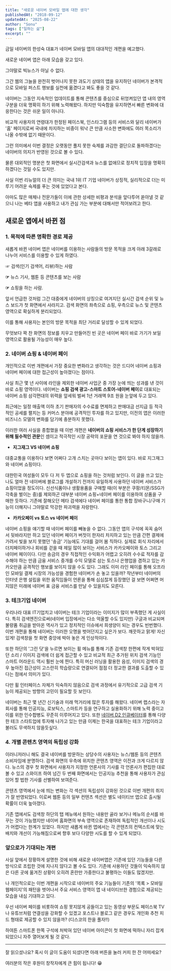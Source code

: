 ```yaml
---
title: "새로운 네이버 모바일 앱에 대한 생각"
publishedAt: "2018-09-12"
updatedAt: "2025-08-22"
author: "Sonu"
tags: ["일하는 삶"]
excerpt: ""
---
```



금일 네이버의 한성숙 대표가 네이버 모바일 앱의 대대적인 개편을 예고했다.


새로운 네이버 앱은 아래 모습을 갖고 있다.





그야말로 빅뉴스가 아닐 수 없다.


그간 웹의 그늘을 완전히 벗어나지 못한 과도기 상태의 앱을 유지하던 네이버가 본격적으로 모바일 퍼스트 행보를 실천에 옮겼다고 봐도 좋을 것 같다.


네이버는 그동안 지속적인 업데이트를 통해 콘텐츠를 중심으로 뒤엉켜있던 앱 내의 영역 구분을 더욱 명확히 하기 위해 노력해왔다. 하지만 익숙함을 유지하면서 빠른 변화에 대응한다는 것은 쉬운 일이 아니다.


비교적 사용자의 연령대가 한정된 페이스북, 인스타그램 등의 서비스와 달리 네이버가 '홈' 페이지로써 국내에 차지하는 비중이 워낙 큰 만큼 사소한 변화에도 여러 목소리가 나올 수밖에 없기 때문이다.


그런 의미에서 이번 결정은 오랫동안 풀지 못한 숙제를 과감한 결단으로 돌파하겠다는 네이버의 의지가 반영된 것으로 볼 수 있다.


물론 대외적인 명분은 첫 화면에서 실시간검색과 뉴스를 없애므로 정치적 입장을 명확히 하겠다는 것일 수도 있지만.


사실 이번 리뉴얼의 더 큰 의미는 국내 1위 IT 기업 네이버가 상징적, 실리적으로 더는 미루기 어려운 숙제를 푸는 것에 있었다고 본다.


아마도 많은 매체나 전문가들이 이에 관한 상세한 비평과 분석을 앞다투어 쏟아낼 것 같으니 나는 베타 앱을 사용하고 내가 관심 가는 부분에 대해서만 적어보려고 한다.


## 새로운 앱에서 바뀐 점





### 1. 목적에 따른 명확한 경로 제공


새롭게 바뀐 네이버 앱은 네이버를 이용하는 사람들의 방문 목적을 크게 아래 3갈래로 나누어 서비스를 이용할 수 있게 하였다.


☞ 검색(인기 검색어, 리뷰)하는 사람


**☞** 뉴스 기사, 웹툰 등 콘텐츠를 보는 사람


**☞** 쇼핑을 하는 사람.


앞서 언급한 것처럼 그간 대중에게 네이버의 상징으로 여겨지던 실시간 검색 순위 및 뉴스 보드가 첫 화면에서 사라지고. 검색 화면의 좌측으로 쇼핑, 우측으로 뉴스 및 콘텐츠 영역으로 확실하게 분리되었다.


이를 통해 사용자는 본인의 방문 목적을 최단 거리로 달성할 수 있게 되었다.


무엇보다 꽉 찬 화면의 정보를 치우고 만들어진 빈 곳은 네이버 페이 바로 가기가 보일 영역으로 활용될 가능성이 매우 높다.


### 2. 네이버 쇼핑 & 네이버 페이


개인적으로 이번 개편에서 가장 중요한 변화라고 생각하는 것은 드디어 네이버 쇼핑과 네이버 페이에 대한 접근성이 높아졌다는 점이다.


사실 최근 몇 년 사이에 라인을 제외한 네이버 사업군 중 가장 눈에 띄는 성과를 낸 것이 바로 쇼핑 영역이다. 네이버는 **쇼핑 검색 광고-스마트 스토어-네이버 페이**로 대표되는 네이버 쇼핑 삼각편대의 위력을 앞세워 벌써 1년 거래액 9조 원을 눈앞에 두고 있다.


최근에는 일정 매출액 이하 초기 판매자의 수수료를 면제하고 판매대금 선지급 등 적극적인 공세를 펼치는 등 커머스 분야에 공격적인 투자를 하고 있지만, 이전의 앱은 이러한 비즈니스 모델의 변화를 담기에 충분하지 못했다.


이러한 여러 사실을 종합했을 때 이번 개편은 **네이버의 쇼핑 서비스가 한 단계 성장하기 위해 필수적인 관문**인 셈이고 적극적인 시장 공략의 포문을 연 것으로 봐야 하지 않을까.

- **지그재그 VS 네이버 쇼핑**

 대중교통을 이용하다 보면 어쩌다 고개 스치는 곳마다 보이는 앱이 있다. 바로 지그재그와 네이버 쇼핑이다.


 대한민국 여성들이 모두 다 저 두 앱으로 쇼핑을 하는 것처럼 보인다. 이 글을 쓰고 있는 나도 얼마 전 네이버에 블로그를 개설하기 전까지 유일하게 사용하던 네이버 서비스가 쇼핑이었을 정도이다. 신선식품이나 생활용품을 구매할 때(이 부분은 쿠팡/티몬/SSG가 각축을 벌이는 중)를 제외하곤 대부분 네이버 쇼핑+네이버 페이를 이용하여 상품을 구매한 듯하다. 기존에 잘해오던 메타 검색에다 네이버 페이를 통한 통합 장바구니/구매 기능이 더해지니 그야말로 막강한 파괴력을 자랑한다.

- **카카오페이 vs 토스 vs 네이버 페이**

 네이버 쇼핑을 얘기할 때 네이버 페이를 빼놓을 수 없다. 그동안 앱의 구석에 꼭꼭 숨어서 뒷바라지만 하고 있던 네이버 페이가 버젓이 한자리 차지하고 있는 만큼 간편 결제에 가려서 빛을 보지 못했던 '송금' 기능에도 기대를 걸어 봄 직하다. 실제로 회식 자리에서 더치페이하거나 회비를 걷을 때 제일 많이 보이는 서비스가 카카오페이와 토스 그리고 네이버 페이이다. 다만 송금의 경우 직접적인 수익화가 어렵고 오히려 수수료 적자를 감수해야 하는 만큼 금융 서비스 중개를 수익 모델로 삼는 토스나 은행업을 겸하고 있는 카카오만큼 공격적인 행보를 보이지 않을 수도 있다. 그래도 이미 라인 페이를 통해 오프라인 모바일 결제 시장의 가능성을 경험한 네이버가 손 놓고 있을까? 작년부터 네이버의 인터넷 은행 설립을 위한 움직임들이 언론을 통해 심심찮게 등장했던 걸 보면 어쩌면 머지않은 미래에 네이버 표 금융 서비스를 만날 수 있을지도 모른다.


### 3. 테크기업 네이버





우리나라 대표 IT기업치고 네이버는 테크 기업이라는 이미지가 많이 부족했던 게 사실이다. 특히 검색엔진으로써(네이버 입장에서는 다소 억울할 수도 있지만) 구글과 비교되며 불량품 취급을 받아온 역사가 있고 정치적인 이슈에서 희생양이 되는 경우도 빈번했다. 이번 개편을 통해 네이버는 이러한 오명을 벗어던지고 싶은가 보다. 깨끗하고 맑게! 자신 있게! 검색창을 첫 화면 중앙에 박아 놓은 게 인상적이다.


또한 하단의 '그린 닷'을 누르면 보이는 휠 메뉴를 통해 기존 검색창 한편에 작게 박혀있던 소리 / 이미지 검색에 더 쉽게 접근할 수 있고 비교적 최근 추가된 위치 검색 기능인 스마트 어라운드 역시 훨씬 눈에 띈다. 특히 머신 러닝을 활용한 음성, 이미지 검색의 경우 높아진 접근성이 고스란히 학습량으로 연결되어 점점 더 정교한 결과를 도출할 수 있다는 점에서 의미가 있다.


다만 휠 인터페이스 자체가 익숙하지 않음으로 검색 과정에서 유기적으로 고급 검색 기능이 제공되는 방향의 고민이 필요할 듯 보인다.


네이버는 최근 몇 년간 신기술과 미래 먹거리에 많은 투자를 해왔다. 네이버 랩스라는 자회사를 통해 인공지능, 로보틱스, 스마트카 등을 연구하고 실용화하기 위해 노력 중이고 이를 위한 인수합병도 꾸준히 이루어지고 있다. 또한 [네이버 D2 인큐베이터](http://www.d2startup.com/portfolio)를 통해 다양한 테크 스타트업에 투자해 나가고 있는 만큼 이제는 한국을 대표하는 테크 기업이라고 불러도 무색하지 않을듯싶다.


### 4. 개별 콘텐츠 영역의 독립성 강화





이러니저러니 해도 결국 네이버를 방문하는 상당수의 사용자는 뉴스/웹툰 등의 콘텐츠 소비자임에 분명하다. 검색 화면의 우측에 위치한 콘텐츠 영역은 이전과 크게 다르지 않다. 뉴스의 경우 첫 화면에서 사용자가 지정한 언론사의 기사를 각 언론사가 편집한 대로 볼 수 있고 스와이프 하여 넘긴 두 번째 화면에서는 인공지능 추천을 통해 사용자가 관심 있어 할 법한 기사를 선별하여 보여준다.


콘텐츠 영역에서 눈에 띄는 변화는 각 섹션의 독립성이 강화된 것으로 이번 개편의 취지가 잘 반영되었다. 이로써 웹툰 등의 일부 컨텐츠 섹션은 별도 네이티브 앱으로 출시될 확률이 더욱 높아졌다.


기존 앱에서도 검색창 하단의 탭 메뉴에서 원하는 내용만 골라 보거나 메뉴의 순서를 바꾸는 것이 가능했지만 네이버 홈화면의 부속 영역으로 존재하여 독립적인 개선이나 시도가 어렵다는 한계가 있었다. 하지만 새롭게 바뀐 앱에서는 각 콘텐츠의 컨텍스트에 맞는 배치와 개선이 가능해짐으로써 향후 보다 다양한 시도를 할 수 있게 되었다.


### 앞으로가 기대되는 개편


사실 앞에서 장황하게 설명한 것에 비해 새로운 네이버앱은 기존에 있던 기능들을 다른 방식으로 조립한 것에 지나지 않다고 볼 수도 있다. 기존에 사용하던 것들이 익숙하지 않은 다른 곳에 옮겨진 상황이 오히려 혼란만 가중한다고 불평하는 이들도 많겠지만.


나 개인적으로는 이번 개편을 시작으로 네이버의 주요 기능들이 기존의 '목록 > 모바일 웹페이지'의 패턴을 벗어나서 주요 서비스 영역이 앱 내 네이티브한 경험으로 제공되는 모습을 내심 기대하고 있다.


우선 네이버 페이를 비롯하여 쇼핑 못지않게 공들이고 있는 동영상 부문도 페이스북 TV나 유튜브처럼 연결성을 강화할 수 있겠고 포스트나 블로그 같은 경우도 개인화 추천 피드 형태로 제공할 수 있지 않을까? (디스코의 한을 풀자!!)


하여튼 스마트폰 한쪽 구석에 처박혀 있던 네이버 아이콘이 첫 화면에 떡하니 자리 잡게 되었으니 자주 열어보게 될 것 같다.


---


잘 읽으셨나요? 혹시 이 글이 도움이 되셨다면 아래 버튼을 눌러 커피 한 잔 어떠세요?


여러분의 작은 후원이 창작자에게 큰 힘이 됩니다! 😁

